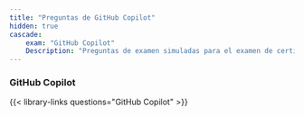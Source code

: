 ```yaml
---
title: "Preguntas de GitHub Copilot"
hidden: true
cascade:
    exam: "GitHub Copilot"
    Description: "Preguntas de examen simuladas para el examen de certificación de GitHub Copilot."
---
```


### GitHub Copilot

{{< library-links questions="GitHub Copilot" >}}
